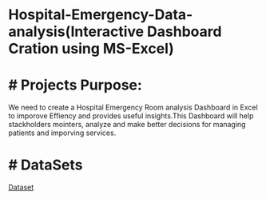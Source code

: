 # Hospital-Emergency-Data-analysis(Interactive Dashboard Cration using MS-Excel) 
# # Projects Purpose:
We need to create a Hospital Emergency Room analysis Dashboard in Excel to imporove Effiency and provides useful insights.This Dashboard  will help stackholders mointers, analyze and make better decisions for managing patients and imporving services. 

# # DataSets
<a href="https://github.com/sushantasahoo1/Hospital-Emergency-Dashboard/blob/main/Excel_Patient_Dashboard.xlsx">Dataset</a>
